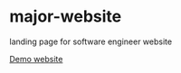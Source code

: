 # major-website
landing page for software engineer website

[Demo website](https://bright-banoffee-bcb694.netlify.app)
